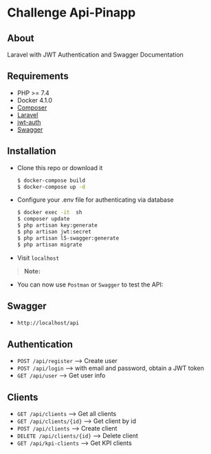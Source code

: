 # Challenge Api-Pinapp

## About
Laravel with JWT Authentication and Swagger Documentation

## Requirements
* PHP >= 7.4
* Docker 4.1.0
* [Composer](https://github.com/composer/composer)
* [Laravel](https://github.com/laravel/framework)
* [jwt-auth](https://github.com/tymondesigns/jwt-auth)
* [Swagger](https://github.com/DarkaOnLine/L5-Swagger)

## Installation

- Clone this repo or download it

    ```bash
    $ docker-compose build
    $ docker-compose up -d
    ```
- Configure your .env file for authenticating via database

    ```bash
    $ docker exec -it  sh
    $ composer update
    $ php artisan key:generate
    $ php artisan jwt:secret
    $ php artisan l5-swagger:generate
    $ php artisan migrate
    ```

- Visit `localhost`

> **Note:**
- You can now use ```Postman``` or ```Swagger``` to test the API:

## Swagger
- ```http://localhost/api```

## Authentication
- ```POST /api/register``` –> Create user 
- ```POST /api/login``` –> with email and password, obtain a JWT token
- ```GET /api/user``` –> Get user info

## Clients
- ```GET /api/clients``` –> Get all clients
- ```GET /api/clients/{id}``` –> Get client by id
- ```POST /api/clients``` –> Create client
- ```DELETE /api/clients/{id}``` –> Delete client
- ```GET /api/kpi-clients``` –> Get KPI clients

